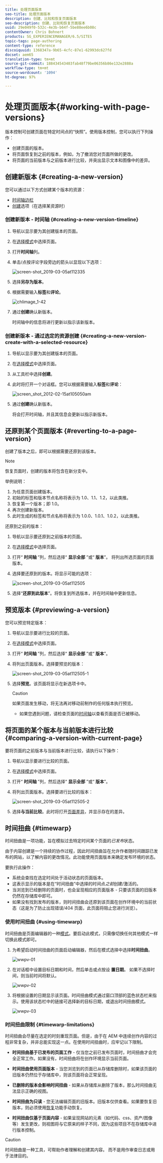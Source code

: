 ```yaml
---
title: 处理页面版本
seo-title: 处理页面版本
description: 创建、比较和恢复页面版本
seo-description: 创建、比较和恢复页面版本
uuid: 29e049f0-532c-4e3b-b64f-5be88ee6b08c
contentOwner: Chris Bohnert
products: SG_EXPERIENCEMANAGER/6.5/SITES
topic-tags: page-authoring
content-type: reference
discoiquuid: 1368347a-9b65-4cfc-87e1-62993dc627fd
docset: aem65
translation-type: tm+mt
source-git-commit: 188434543403fab48f79be06356b86e132e2888a
workflow-type: tm+mt
source-wordcount: '1094'
ht-degree: 97%

---
```



# 处理页面版本{#working-with-page-versions}

版本控制可创建页面在特定时间点的“快照”。使用版本控制，您可以执行下列操作：

* 创建页面的版本。
* 将页面恢复到之前的版本，例如，为了撤消您对页面所做的更改。
* 将页面的当前版本与之前版本进行比较，并突出显示文本和图像中的差异。

## 创建新版本 {#creating-a-new-version}

您可以通过以下方式创建某个版本的资源：

* [时间轴边栏](#creating-a-new-version-timeline)
* [创建](#creating-a-new-version-create-with-a-selected-resource)选项（在选择某资源时）

### 创建新版本 - 时间轴 {#creating-a-new-version-timeline}

1. 导航以显示要为其创建版本的页面。
1. 在[选择模式](/help/sites-authoring/basic-handling.md#viewing-and-selecting-resources)中选择页面。
1. 打开&#x200B;**时间轴**&#x200B;列。
1. 单击/点按评论字段旁边的箭头以显现以下选项：

   ![screen-shot_2019-03-05at112335](assets/screen-shot_2019-03-05at112335.png)

1. 选择&#x200B;**另存为版本**。
1. 根据需要输入&#x200B;**标签**&#x200B;和&#x200B;**评论**。

   ![chlimage_1-42](assets/chlimage_1-42.png)

1. 通过&#x200B;**创建**&#x200B;确认新版本。

   时间轴中的信息将进行更新以指示该新版本。

### 创建新版本 - 通过选定的资源创建 {#creating-a-new-version-create-with-a-selected-resource}

1. 导航以显示要为其创建版本的页面。
1. 在[选择模式](/help/sites-authoring/basic-handling.md#viewing-and-selecting-resources)中选择页面。
1. 从工具栏中选择&#x200B;**创建**。
1. 此时将打开一个对话框。您可以根据需要输入&#x200B;**标签**&#x200B;和&#x200B;**评论**：

   ![screen_shot_2012-02-15at105050am](assets/screen_shot_2012-02-15at105050am.png)

1. 通过&#x200B;**创建**&#x200B;确认新版本。

   将会打开时间轴，并且其信息会更新以指示新版本。

## 还原到某个页面版本 {#reverting-to-a-page-version}

创建了版本之后，即可以根据需要还原到该版本。

>[!NOTE]
>
>恢复页面时，创建的版本将包含在新分支中。
>
>举例说明：
>
>1. 为任意页面创建版本。
>1. 初始的标签和版本节点名称将表示为 1.0、1.1、1.2，以此类推。
>1. 恢复第一个版本；即 1.0。
>1. 再次创建新版本。
>1. 此时生成的标签和节点名称将表示为 1.0.0、1.0.1、1.0.2，以此类推。

>



还原到之前的版本：

1. 导航以显示要还原到之前版本的页面。
1. 在[选择模式](/help/sites-authoring/basic-handling.md#viewing-and-selecting-resources)中选择页面。
1. 打开“ **时间轴** ”列，然后选择“ **显示全部** ”或“ **版本**”。 将列出所选页面的页面版本。
1. 选择要还原到的版本。将显示可能的选项：

   ![screen-shot_2019-03-05at112505](assets/screen-shot_2019-03-05at112505.png)

1. 选择“**还原到此版本**”。将恢复到所选版本，并在时间轴中更新信息。

## 预览版本 {#previewing-a-version}

您可以预览特定版本：

1. 导航以显示要进行比较的页面。
1. 在[选择模式](/help/sites-authoring/basic-handling.md#viewing-and-selecting-resources)中选择页面。
1. 打开“ **时间轴** ”列，然后选择“ **显示全部** ”或“ **版本**”。
1. 将列出页面版本。选择要预览的版本：

   ![screen-shot_2019-03-05at112505-1](assets/screen-shot_2019-03-05at112505-1.png)

1. 选择&#x200B;**预览**。该页面将显示在新选项卡中。

   >[!CAUTION]
   >
   >如果页面发生移动，将无法再对移动前制作的任何版本执行预览。
   >
   >* 如果您遇到问题，请检查页面的[时间轴](/help/sites-authoring/basic-handling.md#timeline)以查看页面是否已被移动。


## 将页面的某个版本与当前版本进行比较 {#comparing-a-version-with-current-page}

要将页面的之前版本与当前版本进行比较，请执行以下操作：

1. 导航以显示要进行比较的页面。
1. 在[选择模式](/help/sites-authoring/basic-handling.md#viewing-and-selecting-resources)中选择页面。
1. 打开“ **时间轴** ”列，然后选择“ **显示全部** ”或“ **版本**”。
1. 将列出页面版本。选择要进行比较的版本：

   ![screen-shot_2019-03-05at112505-2](assets/screen-shot_2019-03-05at112505-2.png)

1. 选择&#x200B;**与当前比较**。此时将打开[页面差异](/help/sites-authoring/page-diff.md)，并显示存在的差异。

## 时间扭曲 {#timewarp}

时间扭曲是一项功能，旨在模拟过去特定时间某个页面的&#x200B;*已发布*&#x200B;状态。

由于内容创建是一个持续的协作过程，因此时间扭曲旨在允许作者随时间跟踪已发布的网站，以了解内容的更改情况。此功能使用页面版本来确定发布环境的状态。

要执行此操作：

* 系统会查找在选定时间处于活动状态的页面版本。
* 这表示显示的版本是在“时间扭曲”中选择的时间点&#x200B;*之前*&#x200B;创建/激活的。
* 当浏览到已经删除的页面时，也会呈现相应的页面版本 - 只要该页面的旧版本仍然在存储库中即可。
* 如果没有找到发布的版本，则时间扭曲会还原到该页面在创作环境中的当前状态（这是为了防止出现错误/404 页面，此页面将阻止您进行浏览）。

### 使用时间扭曲 {#using-timewarp}

时间扭曲是页面编辑器的一种[模式](/help/sites-authoring/author-environment-tools.md#page-modes)。要启动此模式，只需像切换任何其他模式一样切换此模式即可。

1. 为希望启动时间扭曲的页面启动编辑器，然后在模式选择中选择&#x200B;**时间扭曲**。

   ![wwpv-01](assets/wwpv-01.png)

1. 在对话框中设置目标日期和时间，然后单击或点按设 **置日期**。 如果不选择时间，则当前时间将默认。

   ![wwpv-02](assets/wwpv-02.png)

1. 将根据设置的日期显示该页面。时间扭曲模式通过窗口顶部的蓝色状态栏来指示。使用该状态栏中的链接可选择新的目标日期，或退出时间扭曲模式。

   ![wwpv-03](assets/wwpv-03.png)

### 时间扭曲限制 {#timewarp-limitations}

时间扭曲会尽量在选定的时刻重现页面。但是，由于在 AEM 中连续创作内容的过程非常复杂，并非总能实现这一点。在使用时间扭曲时，应牢记以下限制。

* **时间扭曲基于已发布的页面工作** - 仅当您之前已发布页面时，时间扭曲才会完全正常工作。如果没有，时间扭曲将在创作环境显示当前页面。
* **时间扭曲使用页面版本** - 当您浏览到的页面已从存储库删除时，如果该页面的旧版本仍然位于存储库中，则该页面将会正常呈现。
* **已删除的版本会影响时间扭曲** - 如果从存储库从删除了版本，那么时间扭曲无法显示正确的视图。

* **时间扭曲为只读** - 您无法编辑页面的旧版本。旧版本仅供查看。如果要恢复旧版本，则必须使用[恢复](#reverting-to-a-page-version)功能手动恢复。

* **时间扭曲仅基于页面内容** - 如果呈现网站的元素（如代码、css、资产/图像等）发生更改，则视图将与它原来的样子不同，因为这些项目不在存储库中进行版本控制。

>[!CAUTION]
>
>时间扭曲是一种工具，可帮助作者理解和创建其内容。 而不是用作审查日志或用于法律目的。
